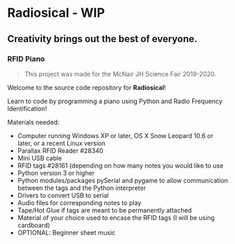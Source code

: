 # Radiosical - WIP
## Creativity brings out the best of everyone.

### RFID Piano

>This project was made for the McNair JH Science Fair 2019-2020.

Welcome to the source code repository for **Radiosical**!

Learn to code by programming a piano using Python and Radio Frequency Identification!

Materials needed:

* Computer running Windows XP or later, OS X Snow Leopard 10.6 or later, or a recent Linux version
* Parallax RFID Reader #28340
* Mini USB cable
* RFID tags #28161 (depending on how many notes you would like to use
* Python version 3 or higher
* Python modules/packages pySerial and pygame to allow communication between the tags and the Python interpreter
* Drivers to convert USB to serial
* Audio files for corresponding notes to play
* Tape/Hot Glue if tags are meant to be permanently attached
* Material of your choice used to encase the RFID tags (I will be using cardboard)
* OPTIONAL: Beginner sheet music
